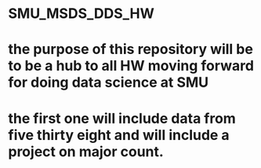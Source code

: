 # SMU_MSDS_DDS_HW
# the purpose of this repository will be to be a hub to all HW moving forward for doing data science at SMU
# the first one will include data from five thirty eight and will include a project on major count. 
